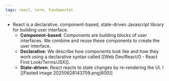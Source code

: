 ```yaml
---
tags: react, term, fundamental
---
```


- React is a declarative, component-based, state-driven Javascript library for building user interface.
	- **Component-based**: Components are building blocks of user interfaces. We combine and reuse these components to create the user interface.
	- **Declarative**: We describe how components look like and how they work using a declarative syntax called [[Web Dev/React/0 - React First Look/Terms/JSX]].
	- **State-driven**: React reacts to state changes by re-rendering the UI.
		![[Pasted image 20250628143709.png|600]]